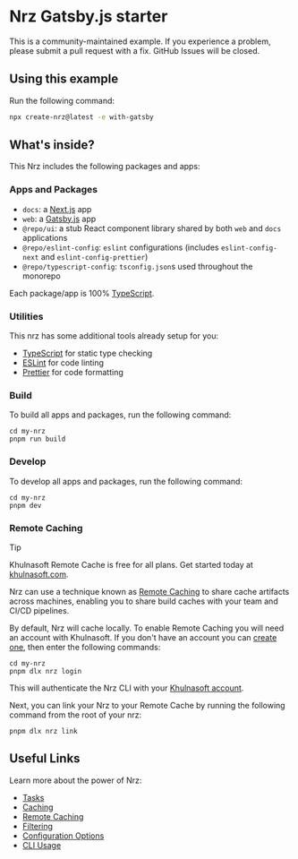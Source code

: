 # Nrz Gatsby.js starter

This is a community-maintained example. If you experience a problem, please submit a pull request with a fix. GitHub Issues will be closed.

## Using this example

Run the following command:

```sh
npx create-nrz@latest -e with-gatsby
```

## What's inside?

This Nrz includes the following packages and apps:

### Apps and Packages

- `docs`: a [Next.js](https://nextjs.org/) app
- `web`: a [Gatsby.js](https://www.gatsbyjs.com/docs) app
- `@repo/ui`: a stub React component library shared by both `web` and `docs` applications
- `@repo/eslint-config`: `eslint` configurations (includes `eslint-config-next` and `eslint-config-prettier`)
- `@repo/typescript-config`: `tsconfig.json`s used throughout the monorepo

Each package/app is 100% [TypeScript](https://www.typescriptlang.org/).

### Utilities

This nrz has some additional tools already setup for you:

- [TypeScript](https://www.typescriptlang.org/) for static type checking
- [ESLint](https://eslint.org/) for code linting
- [Prettier](https://prettier.io) for code formatting

### Build

To build all apps and packages, run the following command:

```
cd my-nrz
pnpm run build
```

### Develop

To develop all apps and packages, run the following command:

```
cd my-nrz
pnpm dev
```

### Remote Caching

> [!TIP]
> Khulnasoft Remote Cache is free for all plans. Get started today at [khulnasoft.com](https://khulnasoft.com/signup?/signup?utm_source=remote-cache-sdk&utm_campaign=free_remote_cache).

Nrz can use a technique known as [Remote Caching](https://nrz.build/repo/docs/core-concepts/remote-caching) to share cache artifacts across machines, enabling you to share build caches with your team and CI/CD pipelines.

By default, Nrz will cache locally. To enable Remote Caching you will need an account with Khulnasoft. If you don't have an account you can [create one](https://khulnasoft.com/signup?utm_source=nrz-examples), then enter the following commands:

```
cd my-nrz
pnpm dlx nrz login
```

This will authenticate the Nrz CLI with your [Khulnasoft account](https://khulnasoft.com/docs/concepts/personal-accounts/overview).

Next, you can link your Nrz to your Remote Cache by running the following command from the root of your nrz:

```
pnpm dlx nrz link
```

## Useful Links

Learn more about the power of Nrz:

- [Tasks](https://nrz.build/repo/docs/core-concepts/monorepos/running-tasks)
- [Caching](https://nrz.build/repo/docs/core-concepts/caching)
- [Remote Caching](https://nrz.build/repo/docs/core-concepts/remote-caching)
- [Filtering](https://nrz.build/repo/docs/core-concepts/monorepos/filtering)
- [Configuration Options](https://nrz.build/repo/docs/reference/configuration)
- [CLI Usage](https://nrz.build/repo/docs/reference/command-line-reference)
